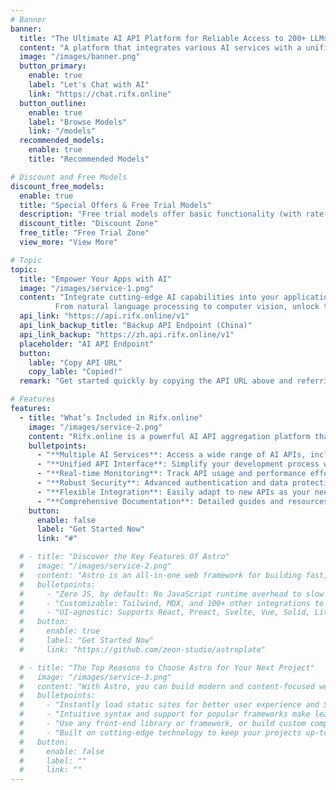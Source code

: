 ```yaml
---
# Banner
banner:
  title: "The Ultimate AI API Platform for Reliable Access to 200+ LLMs."
  content: "A platform that integrates various AI services with a unified API interface, allowing you to easily access any LLM with a single endpoint while managing fallbacks, load balancing, retries, and caching."
  image: "/images/banner.png"
  button_primary:
    enable: true
    label: "Let's Chat with AI"
    link: "https://chat.rifx.online"
  button_outline:
    enable: true
    label: "Browse Models"
    link: "/models"
  recommended_models:
    enable: true
    title: "Recommended Models"

# Discount and Free Models
discount_free_models:
  enable: true
  title: "Special Offers & Free Trial Models"
  description: "Free trial models offer basic functionality (with rate limits), upgrade to special discounted models for full features and higher performance"
  discount_title: "Discount Zone"
  free_title: "Free Trial Zone"
  view_more: "View More"

# Topic
topic:
  title: "Empower Your Apps with AI"
  image: "/images/service-1.png"
  content: "Integrate cutting-edge AI capabilities into your applications with our powerful API. 
          From natural language processing to computer vision, unlock the potential of AI with just a few lines of code."
  api_link: "https://api.rifx.online/v1"
  api_link_backup_title: "Backup API Endpoint (China)"
  api_link_backup: "https://zh.api.rifx.online/v1"
  placeholder: "AI API Endpoint"
  button:
    lable: "Copy API URL"
    copy_lable: "Copied!"
  remark: "Get started quickly by copying the API URL above and referring to our comprehensive documentation."

# Features
features:
  - title: "What’s Included in Rifx.online"
    image: "/images/service-2.png"
    content: "Rifx.online is a powerful AI API aggregation platform that provides everything you need to enhance your projects. Here’s what you get:"
    bulletpoints:
      - "**Multiple AI Services**: Access a wide range of AI APIs, including NLP, image recognition, and more."
      - "**Unified API Interface**: Simplify your development process with a single, consistent API access point."
      - "**Real-time Monitoring**: Track API usage and performance effortlessly."
      - "**Robust Security**: Advanced authentication and data protection mechanisms."
      - "**Flexible Integration**: Easily adapt to new APIs as your needs evolve."
      - "**Comprehensive Documentation**: Detailed guides and resources to help you get started quickly."
    button:
      enable: false
      label: "Get Started Now"
      link: "#"

  # - title: "Discover the Key Features Of Astro"
  #   image: "/images/service-2.png"
  #   content: "Astro is an all-in-one web framework for building fast, content-focused websites. It offers a range of exciting features for developers and website creators. Some of the key features are:"
  #   bulletpoints:
  #     - "Zero JS, by default: No JavaScript runtime overhead to slow you down."
  #     - "Customizable: Tailwind, MDX, and 100+ other integrations to choose from."
  #     - "UI-agnostic: Supports React, Preact, Svelte, Vue, Solid, Lit and more."
  #   button:
  #     enable: true
  #     label: "Get Started Now"
  #     link: "https://github.com/zeon-studio/astroplate"

  # - title: "The Top Reasons to Choose Astro for Your Next Project"
  #   image: "/images/service-3.png"
  #   content: "With Astro, you can build modern and content-focused websites without sacrificing performance or ease of use."
  #   bulletpoints:
  #     - "Instantly load static sites for better user experience and SEO."
  #     - "Intuitive syntax and support for popular frameworks make learning and using Astro a breeze."
  #     - "Use any front-end library or framework, or build custom components, for any project size."
  #     - "Built on cutting-edge technology to keep your projects up-to-date with the latest web standards."
  #   button:
  #     enable: false
  #     label: ""
  #     link: ""
---
```

